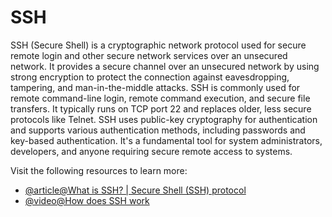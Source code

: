# SSH

SSH (Secure Shell) is a cryptographic network protocol used for secure remote login and other secure network services over an unsecured network. It provides a secure channel over an unsecured network by using strong encryption to protect the connection against eavesdropping, tampering, and man-in-the-middle attacks. SSH is commonly used for remote command-line login, remote command execution, and secure file transfers. It typically runs on TCP port 22 and replaces older, less secure protocols like Telnet. SSH uses public-key cryptography for authentication and supports various authentication methods, including passwords and key-based authentication. It's a fundamental tool for system administrators, developers, and anyone requiring secure remote access to systems.

Visit the following resources to learn more:

- [@article@What is SSH? | Secure Shell (SSH) protocol](https://www.cloudflare.com/en-gb/learning/access-management/what-is-ssh/)
- [@video@How does SSH work](https://www.youtube.com/watch?v=5JvLV2-ngCI)
